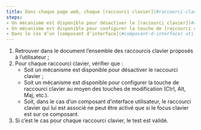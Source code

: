 ```yaml
---
title: Dans chaque page web, chaque [raccourci clavier](#raccourci-clavier) n’utilisant qu’une seule touche (lettre minuscule ou majuscule, ponctuation, chiffre ou symbole) vérifie-t-il l’une de ces conditions ?
steps:
- Un mécanisme est disponible pour désactiver le [raccourci clavier](#raccourci-clavier) ;
- Un mécanisme est disponible pour configurer la touche de [raccourci clavier](#raccourci-clavier) au moyen des touches de modification (Ctrl, Alt, Maj, etc) ;
- Dans le cas d’un [composant d’interface](#composant-d-interface) utilisateur, le [raccourci clavier](#raccourci-clavier) qui lui est associé ne peut être activé que si le focus clavier est sur ce composant.
---
```


1. Retrouver dans le document l’ensemble des raccourcis clavier proposés à l’utilisateur ;
2. Pour chaque raccourci clavier, vérifier que :
    * Soit un mécanisme est disponible pour désactiver le raccourci clavier ;
    * Soit un mécanisme est disponible pour configurer la touche de raccourci clavier au moyen des touches de modification (Ctrl, Alt, Maj, etc.).
    * Soit, dans le cas d’un composant d’interface utilisateur, le raccourci clavier qui lui est associé ne peut être activé que si le focus clavier est sur ce composant.
3. Si c’est le cas pour chaque raccourci clavier, le test est validé.

